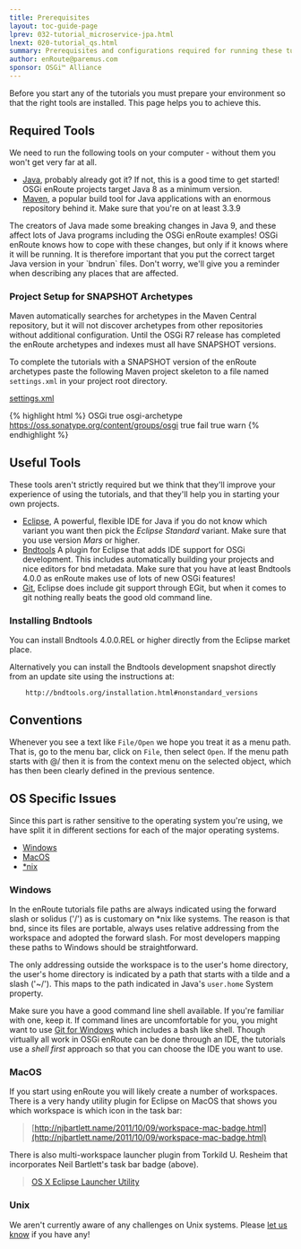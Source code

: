 ```yaml
---
title: Prerequisites 
layout: toc-guide-page
lprev: 032-tutorial_microservice-jpa.html 
lnext: 020-tutorial_qs.html 
summary: Prerequisites and configurations required for running these tutorials.
author: enRoute@paremus.com
sponsor: OSGi™ Alliance 
---
```


Before you start any of the tutorials you must prepare your environment so that the right tools are installed. This page helps you to achieve this. 

## Required Tools

We need to run the following tools on your computer - without them you won't get very far at all.

* [Java][java8], probably already got it? If not, this is a good time to get started! OSGi enRoute projects target Java 8 as a minimum version.
* [Maven][Maven], a popular build tool for Java applications with an enormous repository behind it. Make sure that you're on at least 3.3.9

<div class="alert alert-warning">
The creators of Java made some breaking changes in Java 9, and these affect lots of Java programs including the OSGi enRoute examples! OSGi enRoute knows how to cope with these changes, but only if it knows where it will be running. It is therefore important that you put the correct target Java version in your `bndrun` files. Don't worry, we'll give you a reminder when describing any places that are affected.
</div>

### Project Setup for SNAPSHOT Archetypes

<div class="alert alert-warning">
  Maven automatically searches for archetypes in the Maven Central repository, but it will not discover archetypes from other repositories without additional configuration. Until the OSGi R7 release has completed the enRoute archetypes and indexes must all have SNAPSHOT versions.
</div>

To complete the tutorials with a SNAPSHOT version of the enRoute archetypes paste the following Maven project skeleton to a file named `settings.xml` in your project root directory.

<p>
  <a class="btn btn-primary" data-toggle="collapse" href="#collapseExample" aria-expanded="false" aria-controls="collapseExample">
    settings.xml 
  </a>
</p>
<div class="collapse" id="collapseExample">
  <div class="card card-block">

{% highlight html %}
    <settings>
      <profiles>
        <profile>
          <id>OSGi</id>
          <activation>
            <activeByDefault>true</activeByDefault>
          </activation>
          <repositories>
            <repository>
              <id>osgi-archetype</id>
              <url>https://oss.sonatype.org/content/groups/osgi</url>
              <releases>
                <enabled>true</enabled>
                <checksumPolicy>fail</checksumPolicy>
              </releases>
              <snapshots>
                <enabled>true</enabled>
                <checksumPolicy>warn</checksumPolicy>
              </snapshots>
            </repository>
          </repositories>
        </profile>
      </profiles>
    </settings>
{% endhighlight %}

  </div>
</div>


## Useful Tools

These tools aren't strictly required but we think that they'll improve your experience of using the tutorials, and that they'll help you in starting your own projects.

* [Eclipse][mars], A powerful, flexible IDE for Java if you do not know which variant you want then pick the _Eclipse Standard_ variant. Make sure that you use version _Mars_ or higher.
* [Bndtools][bndtools] A plugin for Eclipse that adds IDE support for OSGi development. This includes automatically building your projects and nice editors for bnd metadata. Make sure that you have at least Bndtools 4.0.0 as enRoute makes use of lots of new OSGi features!
* [Git][git], Eclipse does include git support through EGit, but when it comes to git nothing really beats the good old command line.


### Installing Bndtools

You can install Bndtools 4.0.0.REL or higher directly from the Eclipse market place.

Alternatively you can install the Bndtools development snapshot directly from an update site using the instructions at:

        http://bndtools.org/installation.html#nonstandard_versions

## Conventions

Whenever you see a text like `File/Open` we hope you treat it as a menu path. That is, go to the menu bar, click on `File`, then select `Open`. If the menu path starts with @/ then it is from the context menu on the selected object, which has then been clearly defined in the previous sentence.

## OS Specific Issues

Since this part is rather sensitive to the operating system you're using, we have split it in different sections for each of the major operating systems.

* [Windows](#windows)
* [MacOS](#macos)
* [*nix](#unix)

### Windows

In the enRoute tutorials file paths are always indicated using the forward slash or solidus ('/') as is customary on *nix like systems. The reason is that bnd, since its files are portable, always uses relative addressing from the workspace and adopted the forward slash. For most developers mapping these paths to Windows should be straightforward.

The only addressing outside the workspace is to the user's home directory, the user's home directory is indicated by a path that starts with a tilde and a slash ('~/'). This maps to the path indicated in Java's `user.home` System property.

Make sure you have a good command line shell available. If you're familiar with one, keep it. If command lines are uncomfortable for you, you might want to use [Git for Windows][gitforwindows] which includes a bash like shell. Though virtually all work in OSGi enRoute can be done through an IDE, the tutorials use a *shell first* approach so that you can choose the IDE you want to use.

### MacOS

If you start using enRoute you will likely create a number of workspaces. There is a very handy utility plugin for Eclipse on MacOS that shows you which workspace is which icon in the task bar:

> [http://njbartlett.name/2011/10/09/workspace-mac-badge.html](http://njbartlett.name/2011/10/09/workspace-mac-badge.html)

There is also multi-workspace launcher plugin from Torkild U. Resheim that incorporates Neil Bartlett's task bar badge (above).

> [OS X Eclipse Launcher Utility](http://marketplace.eclipse.org/content/osx-eclipse-launcher)

### Unix

We aren't currently aware of any challenges on Unix systems. Please [let us know](mailto:osgi-dev@mail.osgi.org) if you have any!

[java8]: http://www.oracle.com/technetwork/java/javase/downloads/jdk8-downloads-2133151.html
[Maven]: https://maven.apache.org
[mars]: https://www.eclipse.org/downloads/
[bndtools]: http://bndtools.org
[git]: http://git-scm.com/book/en/Getting-Started-Installing-Git
[gitforwindows]: http://msysgit.github.io

